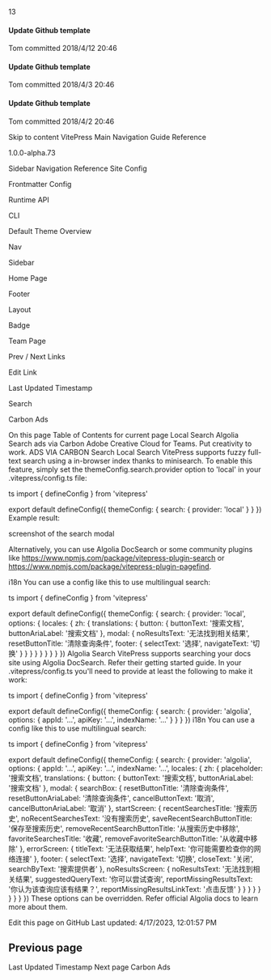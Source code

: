 13

<el-timeline>
  <el-timeline-item timestamp="2018/4/12" placement="top">
    <el-card>
      <h4>Update Github template</h4>
      <p>Tom committed 2018/4/12 20:46</p>
    </el-card>
  </el-timeline-item>
  <el-timeline-item timestamp="2018/4/3" placement="top">
    <el-card>
      <h4>Update Github template</h4>
      <p>Tom committed 2018/4/3 20:46</p>
    </el-card>
  </el-timeline-item>
  <el-timeline-item timestamp="2018/4/2" placement="top">
    <el-card>
      <h4>Update Github template</h4>
      <p>Tom committed 2018/4/2 20:46</p>
    </el-card>
  </el-timeline-item>
</el-timeline>


Skip to content
VitePress
Main Navigation
Guide
Reference

1.0.0-alpha.73

Sidebar Navigation
Reference
Site Config

Frontmatter Config

Runtime API

CLI

Default Theme
Overview

Nav

Sidebar

Home Page

Footer

Layout

Badge

Team Page

Prev / Next Links

Edit Link

Last Updated Timestamp

Search

Carbon Ads

On this page
Table of Contents for current page
Local Search
Algolia Search
ads via Carbon
Adobe Creative Cloud for Teams. Put creativity to work.
ADS VIA CARBON
Search
Local Search
VitePress supports fuzzy full-text search using a in-browser index thanks to minisearch. To enable this feature, simply set the themeConfig.search.provider option to 'local' in your .vitepress/config.ts file:

ts
import { defineConfig } from 'vitepress'

export default defineConfig({
  themeConfig: {
    search: {
      provider: 'local'
    }
  }
})
Example result:

screenshot of the search modal

Alternatively, you can use Algolia DocSearch or some community plugins like https://www.npmjs.com/package/vitepress-plugin-search or https://www.npmjs.com/package/vitepress-plugin-pagefind.

i18n
You can use a config like this to use multilingual search:

ts
import { defineConfig } from 'vitepress'

export default defineConfig({
  themeConfig: {
    search: {
      provider: 'local',
      options: {
        locales: {
          zh: {
            translations: {
              button: {
                buttonText: '搜索文档',
                buttonAriaLabel: '搜索文档'
              },
              modal: {
                noResultsText: '无法找到相关结果',
                resetButtonTitle: '清除查询条件',
                footer: {
                  selectText: '选择',
                  navigateText: '切换'
                }
              }
            }
          }
        }
      }
    }
  }
})
Algolia Search
VitePress supports searching your docs site using Algolia DocSearch. Refer their getting started guide. In your .vitepress/config.ts you'll need to provide at least the following to make it work:

ts
import { defineConfig } from 'vitepress'

export default defineConfig({
  themeConfig: {
    search: {
      provider: 'algolia',
      options: {
        appId: '...',
        apiKey: '...',
        indexName: '...'
      }
    }
  }
})
i18n
You can use a config like this to use multilingual search:

ts
import { defineConfig } from 'vitepress'

export default defineConfig({
  themeConfig: {
    search: {
      provider: 'algolia',
      options: {
        appId: '...',
        apiKey: '...',
        indexName: '...',
        locales: {
          zh: {
            placeholder: '搜索文档',
            translations: {
              button: {
                buttonText: '搜索文档',
                buttonAriaLabel: '搜索文档'
              },
              modal: {
                searchBox: {
                  resetButtonTitle: '清除查询条件',
                  resetButtonAriaLabel: '清除查询条件',
                  cancelButtonText: '取消',
                  cancelButtonAriaLabel: '取消'
                },
                startScreen: {
                  recentSearchesTitle: '搜索历史',
                  noRecentSearchesText: '没有搜索历史',
                  saveRecentSearchButtonTitle: '保存至搜索历史',
                  removeRecentSearchButtonTitle: '从搜索历史中移除',
                  favoriteSearchesTitle: '收藏',
                  removeFavoriteSearchButtonTitle: '从收藏中移除'
                },
                errorScreen: {
                  titleText: '无法获取结果',
                  helpText: '你可能需要检查你的网络连接'
                },
                footer: {
                  selectText: '选择',
                  navigateText: '切换',
                  closeText: '关闭',
                  searchByText: '搜索提供者'
                },
                noResultsScreen: {
                  noResultsText: '无法找到相关结果',
                  suggestedQueryText: '你可以尝试查询',
                  reportMissingResultsText: '你认为该查询应该有结果？',
                  reportMissingResultsLinkText: '点击反馈'
                }
              }
            }
          }
        }
      }
    }
  }
})
These options can be overridden. Refer official Algolia docs to learn more about them.

Edit this page on GitHub
Last updated: 4/17/2023, 12:01:57 PM

## Previous page
Last Updated Timestamp
Next page
Carbon Ads